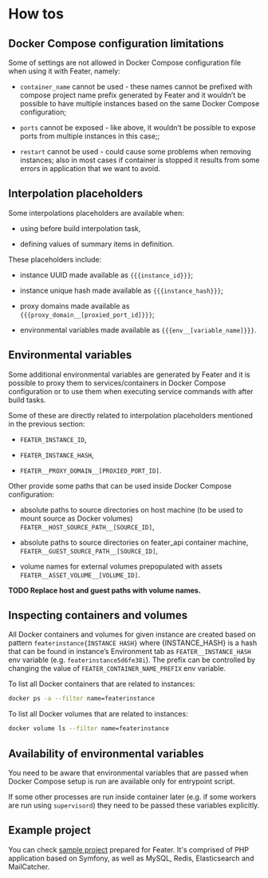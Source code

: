# How tos

## Docker Compose configuration limitations

Some of settings are not allowed in Docker Compose configuration file
when using it with Feater, namely:

- `container_name` cannot be used - these names cannot be prefixed with
  compose project name prefix generated by Feater and it wouldn’t be
  possible to have multiple instances based on the same Docker Compose
  configuration;

- `ports` cannot be exposed - like above, it wouldn’t be possible to
  expose ports from multiple instances in this case;;

- `restart` cannot be used - could cause some problems when removing
  instances; also in most cases if container is stopped it results from
  some errors in application that we want to avoid.

## Interpolation placeholders

Some interpolations placeholders are available when:

- using before build interpolation task,

- defining values of summary items in definition.

These placeholders include:

- instance UUID made available as `{{{instance_id}}}`;

- instance unique hash made available as `{{{instance_hash}}}`;

- proxy domains made available as
  `{{{proxy_domain__[proxied_port_id]}}}`;

- environmental variables made available as
  `{{{env__[variable_name]}}}`.

## Environmental variables

Some additional environmental variables are generated by Feater and it
is possible to proxy them to services/containers in Docker Compose
configuration or to use them when executing service commands with after
build tasks.

Some of these are directly related to interpolation placeholders
mentioned in the previous section:

- `FEATER_INSTANCE_ID`,

- `FEATER_INSTANCE_HASH`,

- `FEATER__PROXY_DOMAIN__[PROXIED_PORT_ID]`.

Other provide some paths that can be used inside Docker Compose
configuration:

- absolute paths to source directories on host machine (to be used to
  mount source as Docker volumes)
  `FEATER__HOST_SOURCE_PATH__[SOURCE_ID]`,

- absolute paths to source directories on feater_api container machine,
  `FEATER__GUEST_SOURCE_PATH__[SOURCE_ID]`,

- volume names for external volumes prepopulated with assets
  `FEATER__ASSET_VOLUME__[VOLUME_ID]`.

**TODO Replace host and guest paths with volume names.**

## Inspecting containers and volumes

All Docker containers and volumes for given instance are created based
on pattern `featerinstance{INSTANCE HASH}` where {INSTANCE_HASH} is a
hash that can be found in instance’s Environment tab as
`FEATER__INSTANCE_HASH` env variable (e.g. `featerinstance5d6fe38i`).
The prefix can be controlled by changing the value of
`FEATER_CONTAINER_NAME_PREFIX` env variable.

To list all Docker containers that are related to instances:

```bash
docker ps -a --filter name=featerinstance
```

To list all Docker volumes that are related to instances:

```bash
docker volume ls --filter name=featerinstance
```

## Availability of environmental variables

You need to be aware that environmental variables that are passed when
Docker Compose setup is run are available only for entrypoint script.

If some other processes are run inside container later (e.g. if some
workers are run using `supervisord`) they need to be passed these
variables explicitly.

## Example project

You can check
[sample project](https://github.com/boldare/feater-symfony-example)
prepared for Feater. It's comprised of PHP application based on Symfony,
as well as MySQL, Redis, Elasticsearch and MailCatcher.
